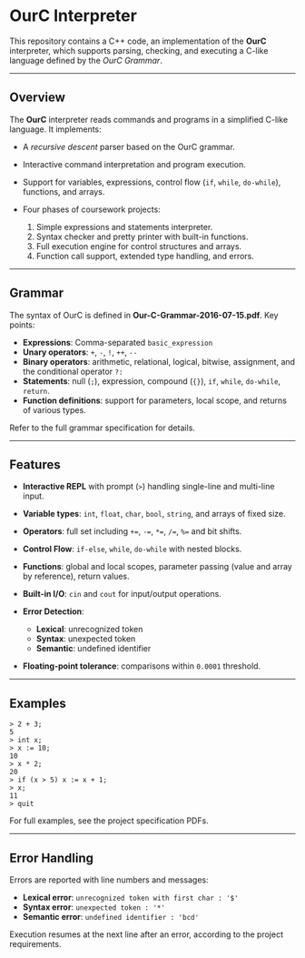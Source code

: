 # OurC Interpreter

This repository contains a C++ code, an implementation of the **OurC** interpreter, which supports parsing, checking, and executing a C-like language defined by the *OurC Grammar*.

---

## Overview

The **OurC** interpreter reads commands and programs in a simplified C-like language. It implements:

* A *recursive descent* parser based on the OurC grammar.
* Interactive command interpretation and program execution.
* Support for variables, expressions, control flow (`if`, `while`, `do-while`), functions, and arrays.
* Four phases of coursework projects:

  1. Simple expressions and statements interpreter.
  2. Syntax checker and pretty printer with built-in functions.
  3. Full execution engine for control structures and arrays.
  4. Function call support, extended type handling, and errors.

---

## Grammar

The syntax of OurC is defined in **Our-C-Grammar-2016-07-15.pdf**. Key points:

* **Expressions**: Comma-separated `basic_expression`
* **Unary operators**: `+`, `-`, `!`, `++`, `--`
* **Binary operators**: arithmetic, relational, logical, bitwise, assignment, and the conditional operator `?:`
* **Statements**: null (`;`), expression, compound (`{}`), `if`, `while`, `do-while`, `return`.
* **Function definitions**: support for parameters, local scope, and returns of various types.

Refer to the full grammar specification for details.

---

## Features

* **Interactive REPL** with prompt (`>`) handling single-line and multi-line input.
* **Variable types**: `int`, `float`, `char`, `bool`, `string`, and arrays of fixed size.
* **Operators**: full set including `+=`, `-=`, `*=`, `/=`, `%=` and bit shifts.
* **Control Flow**: `if-else`, `while`, `do-while` with nested blocks.
* **Functions**: global and local scopes, parameter passing (value and array by reference), return values.
* **Built-in I/O**: `cin` and `cout` for input/output operations.
* **Error Detection**:

  * **Lexical**: unrecognized token
  * **Syntax**: unexpected token
  * **Semantic**: undefined identifier
* **Floating-point tolerance**: comparisons within `0.0001` threshold.

---

## Examples

```plaintext
> 2 + 3;
5
> int x;
> x := 10;
10
> x * 2;
20
> if (x > 5) x := x + 1;
> x;
11
> quit
```

For full examples, see the project specification PDFs.

---

## Error Handling

Errors are reported with line numbers and messages:

* **Lexical error**: `unrecognized token with first char : '$'`
* **Syntax error**: `unexpected token : '*'`
* **Semantic error**: `undefined identifier : 'bcd'`

Execution resumes at the next line after an error, according to the project requirements.


